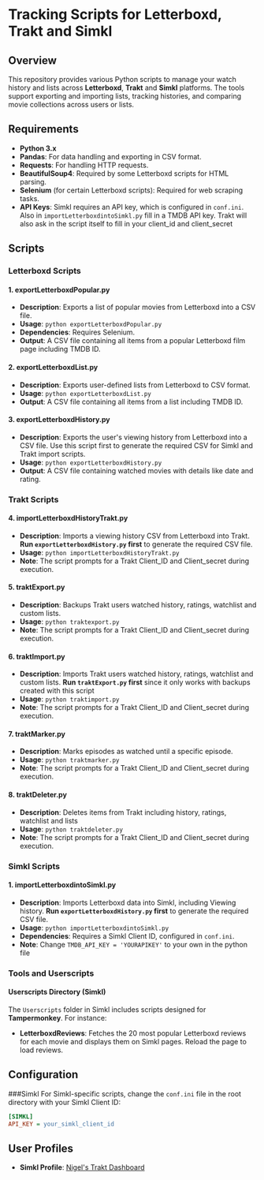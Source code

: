 
# Tracking Scripts for Letterboxd, Trakt and Simkl

## Overview

This repository provides various Python scripts to manage your watch history and lists across **Letterboxd**, **Trakt** and **Simkl** platforms. The tools support exporting and importing lists, tracking histories, and comparing movie collections across users or lists.

## Requirements

- **Python 3.x**
- **Pandas**: For data handling and exporting in CSV format.
- **Requests**: For handling HTTP requests.
- **BeautifulSoup4**: Required by some Letterboxd scripts for HTML parsing.
- **Selenium** (for certain Letterboxd scripts): Required for web scraping tasks.
- **API Keys**: Simkl requires an API key, which is configured in `conf.ini`. Also in `importLetterboxdintoSimkl.py` fill in a TMDB API key. Trakt will also ask in the script itself to fill in your client_id and client_secret


## Scripts

### Letterboxd Scripts

#### 1. exportLetterboxdPopular.py
- **Description**: Exports a list of popular movies from Letterboxd into a CSV file.
- **Usage**: `python exportLetterboxdPopular.py`
- **Dependencies**: Requires Selenium.
- **Output**: A CSV file containing all items from a popular Letterboxd film page including TMDB ID.

#### 2. exportLetterboxdList.py
- **Description**: Exports user-defined lists from Letterboxd to CSV format.
- **Usage**: `python exportLetterboxdList.py`
- **Output**: A CSV file containing all items from a list including TMDB ID.

#### 3. exportLetterboxdHistory.py
- **Description**: Exports the user's viewing history from Letterboxd into a CSV file. Use this script first to generate the required CSV for Simkl and Trakt import scripts.
- **Usage**: `python exportLetterboxdHistory.py`
- **Output**: A CSV file containing watched movies with details like date and rating.

### Trakt Scripts

#### 4. importLetterboxdHistoryTrakt.py
- **Description**: Imports a viewing history CSV from Letterboxd into Trakt. **Run `exportLetterboxdHistory.py` first** to generate the required CSV file.
- **Usage**: `python importLetterboxdHistoryTrakt.py`
- **Note**: The script prompts for a Trakt Client_ID and Client_secret during execution.

#### 5. traktExport.py
- **Description**: Backups Trakt users watched history, ratings, watchlist and custom lists.
- **Usage**: `python traktexport.py`
- **Note**: The script prompts for a Trakt Client_ID and Client_secret during execution.

#### 6. traktImport.py
- **Description**: Imports Trakt users watched history, ratings, watchlist and custom lists. **Run `traktExport.py` first** since it only works with backups created with this script
- **Usage**: `python traktimport.py`
- **Note**: The script prompts for a Trakt Client_ID and Client_secret during execution.

#### 7. traktMarker.py
- **Description**: Marks episodes as watched until a specific episode.
- **Usage**: `python traktmarker.py`
- **Note**: The script prompts for a Trakt Client_ID and Client_secret during execution.

#### 8. traktDeleter.py
- **Description**: Deletes items from Trakt including history, ratings, watchlist and lists
- **Usage**: `python traktdeleter.py`
- **Note**: The script prompts for a Trakt Client_ID and Client_secret during execution.

### Simkl Scripts

#### 1. importLetterboxdintoSimkl.py
- **Description**: Imports Letterboxd data into Simkl, including Viewing history. **Run `exportLetterboxdHistory.py` first** to generate the required CSV file.
- **Usage**: `python importLetterboxdintoSimkl.py`
- **Dependencies**: Requires a Simkl Client ID, configured in `conf.ini`.
- **Note**: Change  `TMDB_API_KEY = 'YOURAPIKEY'` to your own in the python file

### Tools and Userscripts

#### Userscripts Directory (Simkl)
The `Userscripts` folder in Simkl includes scripts designed for **Tampermonkey**. For instance:
- **LetterboxdReviews**: Fetches the 20 most popular Letterboxd reviews for each movie and displays them on Simkl pages. Reload the page to load reviews.

## Configuration

###Simkl
For Simkl-specific scripts, change the `conf.ini` file in the root directory with your Simkl Client ID:

```ini
[SIMKL]
API_KEY = your_simkl_client_id
```

## User Profiles

- **Simkl Profile**: [Nigel's Trakt Dashboard](https://trakt.tv/users/nigelwestland)
